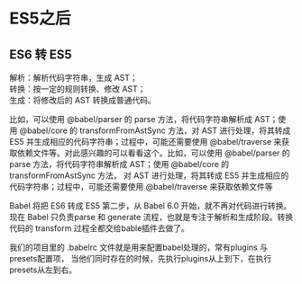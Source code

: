 # ES5之后
## ES6 转 ES5 

解析：解析代码字符串，生成 AST；  
转换：按一定的规则转换、修改 AST；  
生成：将修改后的 AST 转换成普通代码。

比如，可以使用 @babel/parser 的 parse 方法，将代码字符串解析成 AST；使用 @babel/core 的 transformFromAstSync 方法，对 AST 进行处理，将其转成 ES5 并生成相应的代码字符串；过程中，可能还需要使用 @babel/traverse 来获取依赖文件等。对此感兴趣的可以看看这个。比如，可以使用 @babel/parser 的 parse 方法，将代码字符串解析成 AST；使用 @babel/core 的 transformFromAstSync 方法，
对 AST 进行处理，将其转成 ES5 并生成相应的代码字符串；过程中，可能还需要使用 @babel/traverse 来获取依赖文件等  
  
Babel 将把 ES6 转成 ES5 第二步，从 Babel 6.0 开始，就不再对代码进行转换。  
现在 Babel 只负责parse 和 generate 流程，也就是专注于解析和生成阶段。转换代码的 transform 过程全都交给bable插件去做了。

我们的项目里的 .babelrc 文件就是用来配置babel处理的，常有plugins 与 presets配置项，
当他们同时存在的时候，先执行plugins从上到下，在执行presets从左到右。

